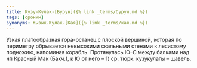 ```yaml
---
title: Кузу-Кулак-[Бурун]({% link _terms/бурун.md %})
tags: [ороним]
synonyms: Кызык-Кулак-[Кая]({% link _terms/кая.md %})
---
```


Узкая платообразная гора-останец с плоской вершиной, которая по периметру
обрывается невысокими скальными стенами к лесистому подножию, напоминая корабль.
Протянулась Ю–С между балками над нп Красный Мак (Бахч.), к Ю от него – 1) ср.
тюрк. кузукулагы – щавель.
